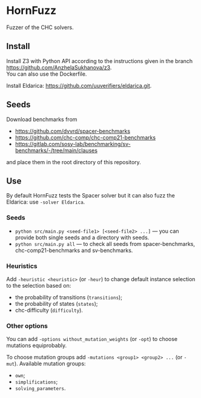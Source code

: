 # HornFuzz
Fuzzer of the CHC solvers.

## Install
Install Z3 with Python API according to the instructions given in the branch https://github.com/AnzhelaSukhanova/z3.  
You can also use the Dockerfile.

Install Eldarica: https://github.com/uuverifiers/eldarica.git.

## Seeds
Download benchmarks from
* https://github.com/dvvrd/spacer-benchmarks  
* https://github.com/chc-comp/chc-comp21-benchmarks  
* https://gitlab.com/sosy-lab/benchmarking/sv-benchmarks/-/tree/main/clauses  

and place them in the root directory of this repository.  

## Use

By default HornFuzz tests the Spacer solver but it can also fuzz the Eldarica: use `-solver Eldarica`.  

### Seeds
* `python src/main.py <seed-file1> [<seed-file2> ...]` — you can provide both single seeds and a directory with seeds.
* `python src/main.py all` — to check all seeds from spacer-benchmarks, chc-comp21-benchmarks and sv-benchmarks.

### Heuristics
Add `-heuristic <heuristic>` (or `-heur`) to change default instance selection to the selection based on:  
* the probability of transitions (`transitions`);  
* the probability of states (`states`);  
* chc-difficulty (`difficulty`).  

### Other options
You can add `-options without_mutation_weights` (or `-opt`) to choose mutations equiprobably.  

To choose mutation groups add `-mutations <group1> <group2> ...` (or `-mut`). Available mutation groups:  
* `own`;  
* `simplifications`;  
* `solving_parameters`.  

